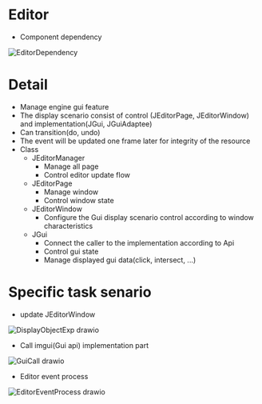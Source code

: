 # Editor
  - Component dependency

![EditorDependency](https://github.com/nupnup-hub/JinEngine/assets/59456231/7a0dd5ec-59f0-41ce-ad82-c5c50bd6d7cf)

# Detail
  - Manage engine gui feature
  - The display scenario consist of control (JEditorPage, JEditorWindow) and implementation(JGui, JGuiAdaptee)
  - Can transition(do, undo)
  - The event will be updated one frame later for integrity of the resource
  - Class
      - JEditorManager
        - Manage all page
        - Control editor update flow
      - JEditorPage
        - Manage window
        - Control window state
      - JEditorWindow
        - Configure the Gui display scenario control according to window characteristics
      - JGui 
        - Connect the caller to the implementation according to Api
        - Control gui state
        - Manage displayed gui data(click, intersect, ...)
 
# Specific task senario
 - update JEditorWindow

![DisplayObjectExp drawio](https://github.com/nupnup-hub/JinEngine/assets/59456231/d315d800-f3a1-40a1-b479-a2c42cf7b62d)


 - Call imgui(Gui api) implementation part

![GuiCall drawio](https://github.com/nupnup-hub/JinEngine/assets/59456231/76609cc8-1c64-4ef4-a800-efc56145ee14)


 - Editor event process

![EditorEventProcess drawio](https://github.com/nupnup-hub/JinEngine/assets/59456231/283363fe-0210-4efc-9254-80054d250148)

 
   
   
